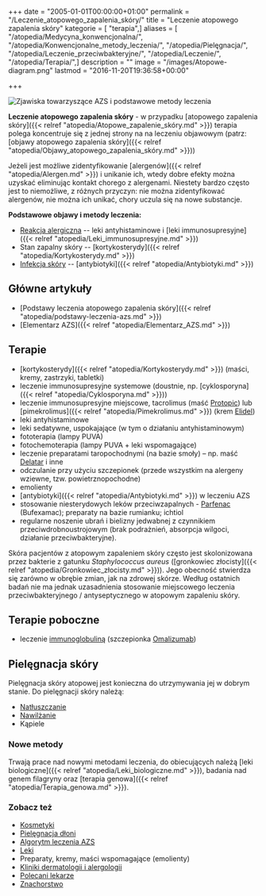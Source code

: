 +++
date = "2005-01-01T00:00:00+01:00"
permalink = "/Leczenie_atopowego_zapalenia_skóry/"
title = "Leczenie atopowego zapalenia skóry"
kategorie = [ "terapia",]
aliases = [ "/atopedia/Medycyna_konwencjonalna/", "/atopedia/Konwencjonalne_metody_leczenia/", "/atopedia/Pielęgnacja/", "/atopedia/Leczenie_przeciwbakteryjne/", "/atopedia/Leczenie/", "/atopedia/Terapia/",]
description = ""
image = "/images/Atopowe-diagram.png"
lastmod = "2016-11-20T19:36:58+00:00"

+++

![](/images/Atopowe-diagram.png "Zjawiska towarzyszące AZS i podstawowe metody leczenia")

**Leczenie atopowego zapalenia skóry** - w przypadku [atopowego zapalenia
skóry]({{< relref "atopedia/Atopowe_zapalenie_skóry.md" >}}) terapia
polega
koncentruje się z jednej strony na na leczeniu objawowym
(patrz: [objawy atopowego zapalenia skóry]({{<
relref "atopedia/Objawy_atopowego_zapalenia_skóry.md" >}}))

Jeżeli jest możliwe zidentyfikowanie [alergenów]({{< relref
"atopedia/Alergen.md" >}}) i unikanie ich, wtedy dobre efekty można uzyskać
eliminując kontakt chorego z alergenami. Niestety bardzo często jest to
niemożliwe, z różnych przyczyn: nie można zidentyfikować alergenów, nie można
ich unikać, chory uczula się na nowe substancje.

**Podstawowe objawy i metody leczenia:**

-   [Reakcja alergiczna](/atopedia/Reakcja_alergiczna) -- leki antyhistaminowe i
    [leki immunosupresyjne]({{< relref "atopedia/Leki_immunosupresyjne.md" >}})
-   Stan zapalny skóry -- [kortykosterydy]({{< relref
    "atopedia/Kortykosterydy.md" >}})
-   [Infekcja skóry](/atopedia/Infekcja_skóry) -- [antybiotyki]({{< relref
    "atopedia/Antybiotyki.md" >}})

## Główne artykuły

-   [Podstawy leczenia atopowego zapalenia skóry]({{< relref "atopedia/podstawy-leczenia-azs.md" >}})
-   [Elementarz AZS]({{< relref "atopedia/Elementarz_AZS.md" >}})

## Terapie

-   [kortykosterydy]({{< relref "atopedia/Kortykosterydy.md" >}}) (maści, kremy,
    zastrzyki, tabletki)
-   leczenie immunosupresyjne systemowe (doustnie, np. [cyklosporyna]({{< relref
    "atopedia/Cyklosporyna.md" >}}))
-   leczenie immunosupresyjne miejscowe, tacrolimus (maść
    [Protopic](/atopedia/Protopic)) lub [pimekrolimus]({{< relref
    "atopedia/Pimekrolimus.md" >}}) (krem [Elidel](/atopedia/Elidel))
-   leki antyhistaminowe
-   leki sedatywne, uspokajające (w tym o działaniu antyhistaminowym)
-   fototerapia (lampy PUVA)
-   fotochemoterapia (lampy PUVA + leki wspomagające)
-   leczenie preparatami taropochodnymi (na bazie smoły) – np. maść
    [Delatar](/atopedia/Delatar) i inne
-   odczulanie przy użyciu szczepionek (przede wszystkim na alergeny wziewne,
    tzw. powietrznopochodne)
-   emolienty
-   [antybiotyki]({{< relref "atopedia/Antybiotyki.md" >}}) w leczeniu AZS
-   stosowanie niesterydowych leków przeciwzapalnych -
    [Parfenac](/atopedia/Parfenac) (Bufexamac); preparaty na bazie rumianku;
    ichtiol
-   regularne noszenie ubrań i bielizny jedwabnej z czynnikiem
    przeciwdrobnoustrojowym (brak podrażnień, absorpcja wilgoci, działanie
    przeciwbakteryjne).

Skóra pacjentów z atopowym zapaleniem skóry często jest skolonizowana przez
bakterie z gatunku *Staphylococcus aureus*
([gronkowiec złocisty]({{< relref "atopedia/Gronkowiec_złocisty.md" >}})).
Jego obecność stwierdza się
zarówno w obrębie zmian, jak na zdrowej skórze. Według ostatnich badań nie ma
jednak uzasadnienia stosowanie miejscowego leczenia przeciwbakteryjnego /
antyseptycznego w atopowym zapaleniu skóry.

## Terapie poboczne

-   leczenie [immunoglobuliną](/atopedia/Immunoglobulina) (szczepionka [Omalizumab](/atopedia/Omalizumab))

## Pielęgnacja skóry

Pielęgnacja skóry atopowej jest konieczna do utrzymywania jej w dobrym stanie. Do pielęgnacji skóry należą:

-   [Natłuszczanie](/atopedia/Natłuszczanie)
-   [Nawilżanie](/atopedia/Nawilżanie)
-   Kąpiele

### Nowe metody

Trwają prace nad nowymi metodami leczenia, do obiecujących należą [leki
biologiczne]({{< relref "atopedia/Leki_biologiczne.md" >}}), badania nad genem
filagryny oraz [terapia genowa]({{< relref "atopedia/Terapia_genowa.md" >}}).

### Zobacz też

-   [Kosmetyki](/kosmetyk/)
-   [Pielęgnacja dłoni](/atopedia/Pielęgnacja_dłoni)
-   [Algorytm leczenia AZS](/atopedia/Algorytm_leczenia_AZS)
-   [Leki](/atopedia/Leki)
-   Preparaty, kremy, maści wspomagające (emolienty)
-   [Kliniki dermatologii i alergologii](/atopedia/Kliniki_dermatologii_i_alergologii)
-   [Polecani lekarze](/atopedia/Polecani_lekarze)
-   [Znachorstwo](/atopedia/Znachorstwo)

